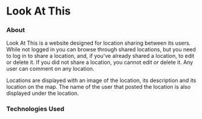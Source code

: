 
# Look At This

### About

Look At This is a website designed for location sharing between its users. While not logged in you can browse through shared locations, but you need to log in to share a location, and, if you've already shared a location, to edit or delete it. If you did not share a location, you cannot edit or delete it. Any user can comment on any location.

Locations are displayed with an image of the location, its description and its location on the map. The name of the user that posted the location is also displayed under the location.

### Technologies Used

<!-- TODO: Add tech logos -->
<!-- Also add images with the website's pages -->
